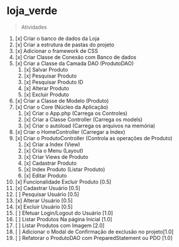 # loja_verde

> Atividades
1. [x] Criar o banco de dados da Loja
2. [x] Criar a estrutura de pastas do projeto
3. [x] Adicionar o framework de CSS
4. [x] Criar Classe de Conexão com Banco de dados
5. [x] Criar a Classe da Camada DAO (ProdutoDAO)
	1. [x] Salvar Produto
	2. [x] Pesquisar Produto
	3. [x] Pesquisar Produto ID
	4. [x] Alterar Produto
	5. [x] Excluir Produto
6. [x] Criar a Classe de Modelo (Produto)
7. [x] Criar o Core (Núcleo da Aplicação)
	1. [x] Criar o App.php (Carrega os Controles)
	2. [x] Criar a Classe Controller (Carrega os models)
	3. [x] Criar o autoload (Carrega os arquivos na memória)
8. [x] Criar o HomeController (Carregar a Index)
9. [x] Criar o ProdutoController (Controla as operações de Produto)
	1. [x] Criar a Index (View)
	2. [x] Cria o Menu (Layout)
	3. [x] Criar Views de Produto
	4. [x] Cadastrar Produto
	5. [x] Index Produto (Listar Produto)
	6. [x] Editar Produto
10. [x] Funcionalidade Excluir Produto [0.5]
11. [x] Cadastrar Usuário [0.5]
12. [ ] Pesquisar Usuário [0.5]
13. [x] Alterar Usuário [0.5]
14. [x] Excluir Usuário [0.5]
15. [ ] Efetuar Login/Logout do Usuário [1.0]
16. [ ] Listar Produtos Na página Inicial [1.0]
17. [ ] Listar Produtos com Imagem [2.0]
18. [ ] Adicionar o Modal de Confirmação de exclusão no projeto[1.0]
19. [ ] Refatorar o ProdutoDAO com PreparedStatement ou PDO [1.0]